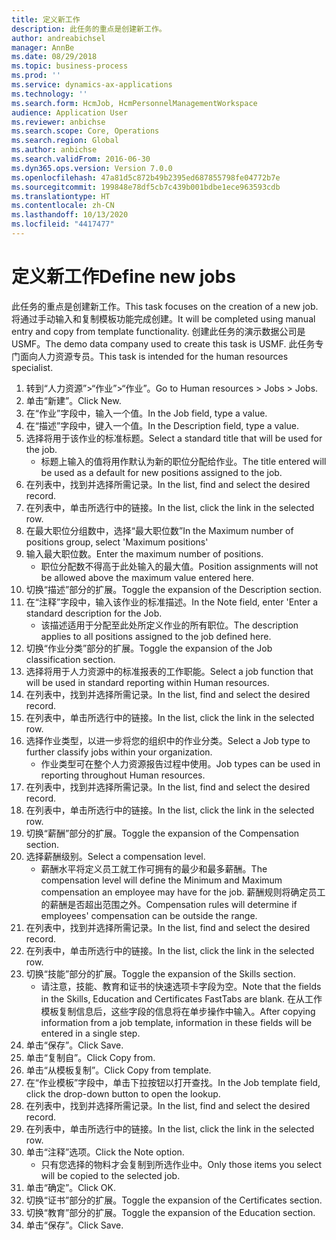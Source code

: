 ```yaml
---
title: 定义新工作
description: 此任务的重点是创建新工作。
author: andreabichsel
manager: AnnBe
ms.date: 08/29/2018
ms.topic: business-process
ms.prod: ''
ms.service: dynamics-ax-applications
ms.technology: ''
ms.search.form: HcmJob, HcmPersonnelManagementWorkspace
audience: Application User
ms.reviewer: anbichse
ms.search.scope: Core, Operations
ms.search.region: Global
ms.author: anbichse
ms.search.validFrom: 2016-06-30
ms.dyn365.ops.version: Version 7.0.0
ms.openlocfilehash: 47a81d5c872b49b2395ed687855798fe04772b7e
ms.sourcegitcommit: 199848e78df5cb7c439b001bdbe1ece963593cdb
ms.translationtype: HT
ms.contentlocale: zh-CN
ms.lasthandoff: 10/13/2020
ms.locfileid: "4417477"
---
```

# <a name="define-new-jobs"></a><span data-ttu-id="44b18-103">定义新工作</span><span class="sxs-lookup"><span data-stu-id="44b18-103">Define new jobs</span></span>



<span data-ttu-id="44b18-104">此任务的重点是创建新工作。</span><span class="sxs-lookup"><span data-stu-id="44b18-104">This task focuses on the creation of a new job.</span></span> <span data-ttu-id="44b18-105">将通过手动输入和复制模板功能完成创建。</span><span class="sxs-lookup"><span data-stu-id="44b18-105">It will be completed using manual entry and copy from template functionality.</span></span> <span data-ttu-id="44b18-106">创建此任务的演示数据公司是 USMF。</span><span class="sxs-lookup"><span data-stu-id="44b18-106">The demo data company used to create this task is USMF.</span></span> <span data-ttu-id="44b18-107">此任务专门面向人力资源专员。</span><span class="sxs-lookup"><span data-stu-id="44b18-107">This task is intended for the human resources specialist.</span></span>

1. <span data-ttu-id="44b18-108">转到“人力资源”>“作业”>“作业”。</span><span class="sxs-lookup"><span data-stu-id="44b18-108">Go to Human resources > Jobs > Jobs.</span></span>
2. <span data-ttu-id="44b18-109">单击“新建”。</span><span class="sxs-lookup"><span data-stu-id="44b18-109">Click New.</span></span>
3. <span data-ttu-id="44b18-110">在“作业”字段中，输入一个值。</span><span class="sxs-lookup"><span data-stu-id="44b18-110">In the Job field, type a value.</span></span>
4. <span data-ttu-id="44b18-111">在“描述”字段中，键入一个值。</span><span class="sxs-lookup"><span data-stu-id="44b18-111">In the Description field, type a value.</span></span>
5. <span data-ttu-id="44b18-112">选择将用于该作业的标准标题。</span><span class="sxs-lookup"><span data-stu-id="44b18-112">Select a standard title that will be used for the job.</span></span> 
    * <span data-ttu-id="44b18-113">标题上输入的值将用作默认为新的职位分配给作业。</span><span class="sxs-lookup"><span data-stu-id="44b18-113">The title entered will be used as a default for new positions assigned to the job.</span></span>  
6. <span data-ttu-id="44b18-114">在列表中，找到并选择所需记录。</span><span class="sxs-lookup"><span data-stu-id="44b18-114">In the list, find and select the desired record.</span></span>
7. <span data-ttu-id="44b18-115">在列表中，单击所选行中的链接。</span><span class="sxs-lookup"><span data-stu-id="44b18-115">In the list, click the link in the selected row.</span></span>
8. <span data-ttu-id="44b18-116">在最大职位分组数中，选择“最大职位数”</span><span class="sxs-lookup"><span data-stu-id="44b18-116">In the Maximum number of positions group, select 'Maximum positions'</span></span>
9. <span data-ttu-id="44b18-117">输入最大职位数。</span><span class="sxs-lookup"><span data-stu-id="44b18-117">Enter the maximum number of positions.</span></span> 
    * <span data-ttu-id="44b18-118">职位分配数不得高于此处输入的最大值。</span><span class="sxs-lookup"><span data-stu-id="44b18-118">Position assignments will not be allowed above the maximum value entered here.</span></span>  
10. <span data-ttu-id="44b18-119">切换“描述”部分的扩展。</span><span class="sxs-lookup"><span data-stu-id="44b18-119">Toggle the expansion of the Description section.</span></span>
11. <span data-ttu-id="44b18-120">在“注释”字段中，输入该作业的标准描述。</span><span class="sxs-lookup"><span data-stu-id="44b18-120">In the Note field, enter 'Enter a standard description for the Job.</span></span>
    * <span data-ttu-id="44b18-121">该描述适用于分配至此处所定义作业的所有职位。</span><span class="sxs-lookup"><span data-stu-id="44b18-121">The description applies to all positions assigned to the job defined here.</span></span>  
12. <span data-ttu-id="44b18-122">切换“作业分类”部分的扩展。</span><span class="sxs-lookup"><span data-stu-id="44b18-122">Toggle the expansion of the Job classification section.</span></span>
13. <span data-ttu-id="44b18-123">选择将用于人力资源中的标准报表的工作职能。</span><span class="sxs-lookup"><span data-stu-id="44b18-123">Select a job function that will be used in standard reporting within Human resources.</span></span>
14. <span data-ttu-id="44b18-124">在列表中，找到并选择所需记录。</span><span class="sxs-lookup"><span data-stu-id="44b18-124">In the list, find and select the desired record.</span></span>
15. <span data-ttu-id="44b18-125">在列表中，单击所选行中的链接。</span><span class="sxs-lookup"><span data-stu-id="44b18-125">In the list, click the link in the selected row.</span></span>
16. <span data-ttu-id="44b18-126">选择作业类型，以进一步将您的组织中的作业分类。</span><span class="sxs-lookup"><span data-stu-id="44b18-126">Select a Job type to further classify jobs within your organization.</span></span> 
    * <span data-ttu-id="44b18-127">作业类型可在整个人力资源报告过程中使用。</span><span class="sxs-lookup"><span data-stu-id="44b18-127">Job types can be used in reporting throughout Human resources.</span></span>  
17. <span data-ttu-id="44b18-128">在列表中，找到并选择所需记录。</span><span class="sxs-lookup"><span data-stu-id="44b18-128">In the list, find and select the desired record.</span></span>
18. <span data-ttu-id="44b18-129">在列表中，单击所选行中的链接。</span><span class="sxs-lookup"><span data-stu-id="44b18-129">In the list, click the link in the selected row.</span></span>
19. <span data-ttu-id="44b18-130">切换“薪酬”部分的扩展。</span><span class="sxs-lookup"><span data-stu-id="44b18-130">Toggle the expansion of the Compensation section.</span></span>
20. <span data-ttu-id="44b18-131">选择薪酬级别。</span><span class="sxs-lookup"><span data-stu-id="44b18-131">Select a compensation level.</span></span>
    * <span data-ttu-id="44b18-132">薪酬水平将定义员工就工作可拥有的最少和最多薪酬。</span><span class="sxs-lookup"><span data-stu-id="44b18-132">The compensation level will define the Minimum and Maximum compensation an employee may have for the job.</span></span> <span data-ttu-id="44b18-133">薪酬规则将确定员工的薪酬是否超出范围之外。</span><span class="sxs-lookup"><span data-stu-id="44b18-133">Compensation rules will determine if employees' compensation can be outside the range.</span></span>  
21. <span data-ttu-id="44b18-134">在列表中，找到并选择所需记录。</span><span class="sxs-lookup"><span data-stu-id="44b18-134">In the list, find and select the desired record.</span></span>
22. <span data-ttu-id="44b18-135">在列表中，单击所选行中的链接。</span><span class="sxs-lookup"><span data-stu-id="44b18-135">In the list, click the link in the selected row.</span></span>
23. <span data-ttu-id="44b18-136">切换“技能”部分的扩展。</span><span class="sxs-lookup"><span data-stu-id="44b18-136">Toggle the expansion of the Skills section.</span></span>
    * <span data-ttu-id="44b18-137">请注意，技能、教育和证书的快速选项卡字段为空。</span><span class="sxs-lookup"><span data-stu-id="44b18-137">Note that the fields in the Skills, Education and Certificates FastTabs are blank.</span></span> <span data-ttu-id="44b18-138">在从工作模板复制信息后，这些字段的信息将在单步操作中输入。</span><span class="sxs-lookup"><span data-stu-id="44b18-138">After copying information from a job template, information in these fields will be entered in a single step.</span></span>   
24. <span data-ttu-id="44b18-139">单击“保存”。</span><span class="sxs-lookup"><span data-stu-id="44b18-139">Click Save.</span></span>
25. <span data-ttu-id="44b18-140">单击“复制自”。</span><span class="sxs-lookup"><span data-stu-id="44b18-140">Click Copy from.</span></span>
26. <span data-ttu-id="44b18-141">单击“从模板复制”。</span><span class="sxs-lookup"><span data-stu-id="44b18-141">Click Copy from template.</span></span>
27. <span data-ttu-id="44b18-142">在“作业模板”字段中，单击下拉按钮以打开查找。</span><span class="sxs-lookup"><span data-stu-id="44b18-142">In the Job template field, click the drop-down button to open the lookup.</span></span>
28. <span data-ttu-id="44b18-143">在列表中，找到并选择所需记录。</span><span class="sxs-lookup"><span data-stu-id="44b18-143">In the list, find and select the desired record.</span></span>
29. <span data-ttu-id="44b18-144">在列表中，单击所选行中的链接。</span><span class="sxs-lookup"><span data-stu-id="44b18-144">In the list, click the link in the selected row.</span></span>
30. <span data-ttu-id="44b18-145">单击“注释”选项。</span><span class="sxs-lookup"><span data-stu-id="44b18-145">Click the Note option.</span></span>
    * <span data-ttu-id="44b18-146">只有您选择的物料才会复制到所选作业中。</span><span class="sxs-lookup"><span data-stu-id="44b18-146">Only those items you select will be copied to the selected job.</span></span>    
31. <span data-ttu-id="44b18-147">单击“确定”。</span><span class="sxs-lookup"><span data-stu-id="44b18-147">Click OK.</span></span>
32. <span data-ttu-id="44b18-148">切换“证书”部分的扩展。</span><span class="sxs-lookup"><span data-stu-id="44b18-148">Toggle the expansion of the Certificates section.</span></span>
33. <span data-ttu-id="44b18-149">切换“教育”部分的扩展。</span><span class="sxs-lookup"><span data-stu-id="44b18-149">Toggle the expansion of the Education section.</span></span>
34. <span data-ttu-id="44b18-150">单击“保存”。</span><span class="sxs-lookup"><span data-stu-id="44b18-150">Click Save.</span></span>

